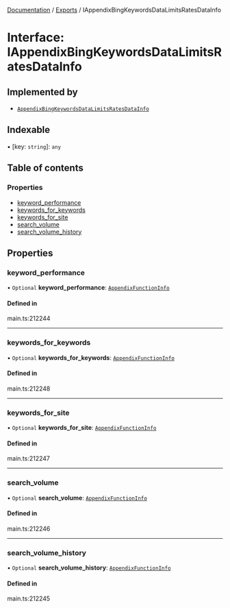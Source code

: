 [Documentation](../README.md) / [Exports](../modules.md) / IAppendixBingKeywordsDataLimitsRatesDataInfo

# Interface: IAppendixBingKeywordsDataLimitsRatesDataInfo

## Implemented by

- [`AppendixBingKeywordsDataLimitsRatesDataInfo`](../classes/AppendixBingKeywordsDataLimitsRatesDataInfo.md)

## Indexable

▪ [key: `string`]: `any`

## Table of contents

### Properties

- [keyword\_performance](IAppendixBingKeywordsDataLimitsRatesDataInfo.md#keyword_performance)
- [keywords\_for\_keywords](IAppendixBingKeywordsDataLimitsRatesDataInfo.md#keywords_for_keywords)
- [keywords\_for\_site](IAppendixBingKeywordsDataLimitsRatesDataInfo.md#keywords_for_site)
- [search\_volume](IAppendixBingKeywordsDataLimitsRatesDataInfo.md#search_volume)
- [search\_volume\_history](IAppendixBingKeywordsDataLimitsRatesDataInfo.md#search_volume_history)

## Properties

### keyword\_performance

• `Optional` **keyword\_performance**: [`AppendixFunctionInfo`](../classes/AppendixFunctionInfo.md)

#### Defined in

main.ts:212244

___

### keywords\_for\_keywords

• `Optional` **keywords\_for\_keywords**: [`AppendixFunctionInfo`](../classes/AppendixFunctionInfo.md)

#### Defined in

main.ts:212248

___

### keywords\_for\_site

• `Optional` **keywords\_for\_site**: [`AppendixFunctionInfo`](../classes/AppendixFunctionInfo.md)

#### Defined in

main.ts:212247

___

### search\_volume

• `Optional` **search\_volume**: [`AppendixFunctionInfo`](../classes/AppendixFunctionInfo.md)

#### Defined in

main.ts:212246

___

### search\_volume\_history

• `Optional` **search\_volume\_history**: [`AppendixFunctionInfo`](../classes/AppendixFunctionInfo.md)

#### Defined in

main.ts:212245
